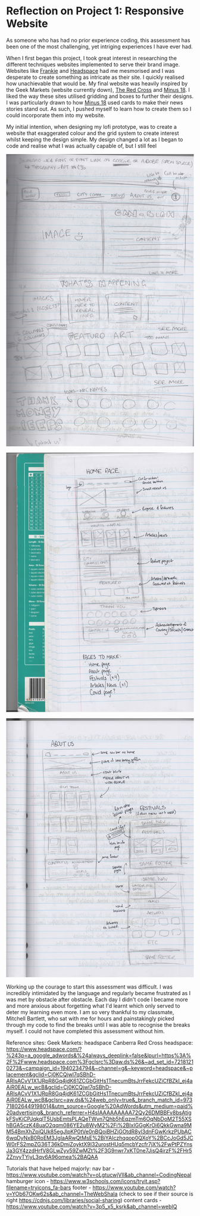 # **Reflection on Project 1: Responsive Website** #

As someone who has had no prior experience coding, this assessment has been one of the most challenging, yet intriging experiences I have ever had. 

When I first began this project, I took great interest in researching the different techniques websites implemented to serve their brand image. Websites like [Frankie](https://www.frankie.com.au/) and [Headspace](https://www.headspace.com/?%243p=a_google_adwords&%24always_deeplink=false&lpurl=https%3A%2F%2Fwww.headspace.com%3Fgclsrc%3Daw.ds%26&~ad_set_id=72181210273&~campaign_id=1940234794&~channel=g&~keyword=headspace&~placement&gclid=Cj0KCQjwmPSSBhCNARIsAH3cYga5nELw15RfSCqdVtF9YLoEJ0vFjfOF5g9JUbSrDvFavTXBZqwS1TQaAoIFEALw_wcB&gclid=Cj0KCQjwmPSSBhCNARIsAH3cYga5nELw15RfSCqdVtF9YLoEJ0vFjfOF5g9JUbSrDvFavTXBZqwS1TQaAoIFEALw_wcB&gclsrc=aw.ds&%24web_only=true&_branch_match_id=973718026449198014&utm_source=Google%20AdWords&utm_medium=paid%20advertising&_branch_referrer=H4sIAAAAAAAAA72QXW%2BCMBSGf025Gx8tDllCFkTIdGab4pa5G3Jsa1ErrZTZ%2BO8HXvgTlpybc568eU7euuu0efK8mgMzGih%2FsHzrgtau3DdHj3ugzWwcK%2FPGts8Ih0QnUAmlhOQVMKtaZpz%2BDNLC1VSMcz3kkh1Iwx2pf1uZ1IMCkRThoh9rrXuXuVSdECkElaaliEzBuswg%2FOigKAdWGd5Ve5ZEOBgHOPBxRAZA4aRhL5oBBXHoYxJGcXgjNTQNl4kYliO%2FDu8ld5nTa%2FpIdvBfs%2BXBnj7KclJnb%2BlqZtIXQjcCRk2%2BsMFotSuzM%2FvqinizUPncvxSH3XsxEvH8c1u200sBl%2FX35Odsy2C9hFTNijxd2MrSyT8p%2BrKSW1V%2FCUjCvL4BAAA%3D) had me mesmorised and I was desperate to create something as intricate as their site. I quickly realised how unachievable that would be. My final website was heavily inspired by the Geek Markets (website currently down), [The Red Cross](https://www.redcross.org.au/) and [Minus 18](https://www.minus18.org.au/). I liked the way these sites utilised gridding and boxes to further their designs. I was particularly drawn to how [Minus 18](https://www.minus18.org.au/) used cards to make their news stories stand out. As such, I pushed myself to learn how to create them so I could  incorporate them into my website.

My initial intention, when designing my lofi prototype, was to create a website that exaggerated colour and the grid system to create interest whilst keeping the design simple. My design changed a lot as I began to code and realise what I was actually capable of, but I still feel  

![lofi prototype](assets/images/lofi-prototype.jpeg)

![lofi prototype](assets/images/lofi-prototype-2.jpeg)

![lofi prototype](assets/images/lofi-prototype-3.jpeg)

Working up the courage to start this assessment was difficult. I was incredibly intimidated by the language and regularly became frustrated as I was met by obstacle after obstacle. Each day I didn't code I became more and more anxious about forgetting what I'd learnt which only served to deter my learning even more. I am so very thankful to my classmate, Mitchell Bartlett, who sat with me for hours and painstakingly picked through my code to find the breaks until I was able to recognise the breaks myself. I could not have completed this assessment without him.



Reference sites:
 Geek Markets:
 headspace Canberra
 Red Cross
 headspace: https://www.headspace.com/?%243p=a_google_adwords&%24always_deeplink=false&lpurl=https%3A%2F%2Fwww.headspace.com%3Fgclsrc%3Daw.ds%26&~ad_set_id=72181210273&~campaign_id=1940234794&~channel=g&~keyword=headspace&~placement&gclid=Cj0KCQjwl7qSBhD-ARIsACvV1X1JRpR8Gq4jdK61ZCGbGitHs1TnecumBtsJrrFekcUZiCfBZkI_ej4aAiR0EALw_wcB&gclid=Cj0KCQjwl7qSBhD-ARIsACvV1X1JRpR8Gq4jdK61ZCGbGitHs1TnecumBtsJrrFekcUZiCfBZkI_ej4aAiR0EALw_wcB&gclsrc=aw.ds&%24web_only=true&_branch_match_id=973718026449198014&utm_source=Google%20AdWords&utm_medium=paid%20advertising&_branch_referrer=H4sIAAAAAAAAA72Qy26DMBBFv8bsAtigkFSyKiCPJqkqlT5UsbEmtsPLAQeTWvn7Qhb5hEqzmTm6OqNbDoM2T55XShBGA5czK48uaO2qqm086YE2u8WyM2%2Fi%2BIxIGGgKrOi6QkkGwna9MM54BmXhZpiQUk85egJlpKP0tVe0nBQoiBHZjGOtdR8yl3dnFGwKrkzPUbAC6wqDyNxB0RoEM3JglaARwQtMsE%2BiYAIczhqqop0QXoY%2BCcJoGd5JCW0rFS2mpZG36T36kDmjZoyktX9I32urostHUq5mcbYzcfr7jX%2FwPtPZYnsJa3GY4zzdHrfV8GLwZyv59ZwMZt%2F3G9nwr7xKT0ne7JisQ4irzF%2FHr5ZZnvyTYiyL3qv6A96omea%2BAQAA 

Tutorials that have helped majorly:
nav bar - https://www.youtube.com/watch?v=oLgtucwjVII&ab_channel=CodingNepal 
hamburger icon - https://www.w3schools.com/icons/tryit.asp?filename=tryicons_fa-bars
footer - https://www.youtube.com/watch?v=YOb67OKw62s&ab_channel=TheWebShala (check to see if their source is right https://cdnjs.com/libraries/social-sharing)
content cards - https://www.youtube.com/watch?v=3p5_x5_ksrk&ab_channel=webIQ
